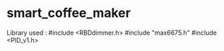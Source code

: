 # smart_coffee_maker

Library used : 
#include <RBDdimmer.h>
#include "max6675.h"
#include <PID_v1.h>